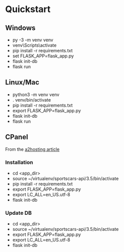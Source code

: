# Quickstart

## Windows
- py -3 -m venv venv
- venv\Scripts\activate
- pip install -r requirements.txt
- set FLASK_APP=flask_app.py
- flask init-db
- flask run

## Linux/Mac
- python3 -m venv venv
- . venv/bin/activate
- pip install -r requirements.txt
- export FLASK_APP=flask_app.py
- flask init-db
- flask run

## CPanel

From the [a2hosting article](https://www.a2hosting.com/kb/developer-corner/python/installing-and-configuring-flask-on-linux-shared-hosting)

### Installation
- cd <app_dir>
- source ~/virtualenv/sportscars-api/3.5/bin/activate
- pip install -r requirements.txt
- export FLASK_APP=flask_app.py
- export LC_ALL=en_US.utf-8
- flask init-db

### Update DB
- cd <app_dir>
- source ~/virtualenv/sportscars-api/3.5/bin/activate
- export FLASK_APP=flask_app.py
- export LC_ALL=en_US.utf-8
- flask init-db
